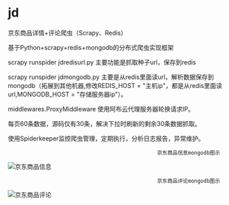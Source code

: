 # jd
京东商品详情+评论爬虫（Scrapy、Redis）

基于Python+scrapy+redis+mongodb的分布式爬虫实现框架

scrapy runspider jdredisurl.py 主要功能是抓取种子url，保存到redis

scrapy runspider jdmongodb.py 主要是从redis里面读url，解析数据保存到mongodb（拓展到其他机器,修改REDIS_HOST = "主机ip"，都是从redis里面读url,MONGODB_HOST = "存储服务器ip"）。

middlewares.ProxyMiddleware 使用阿布云代理服务器轮换请求IP。

每页60条数据，源码仅有30条，解决下拉时刷新的剩余30条数据抓取。

使用Spiderkeeper监控爬虫管理，定期执行，分析日志报告，异常维护。

                                                    京东商品信息mongodb图示
![京东商品信息](https://github.com/renqian520/jd/blob/master/%E4%BA%AC%E4%B8%9C%E5%95%86%E5%93%81%E4%BF%A1%E6%81%AF.jpg)

                                                    京东商品评论mongodb图示
![京东商品评论](https://github.com/renqian520/jd/blob/master/%E4%BA%AC%E4%B8%9C%E5%95%86%E5%93%81%E8%AF%84%E8%AE%BA.jpg)

